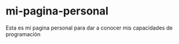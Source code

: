 mi-pagina-personal
==================

Esta es mi pagina personal para dar a conocer mis capacidades de programación

